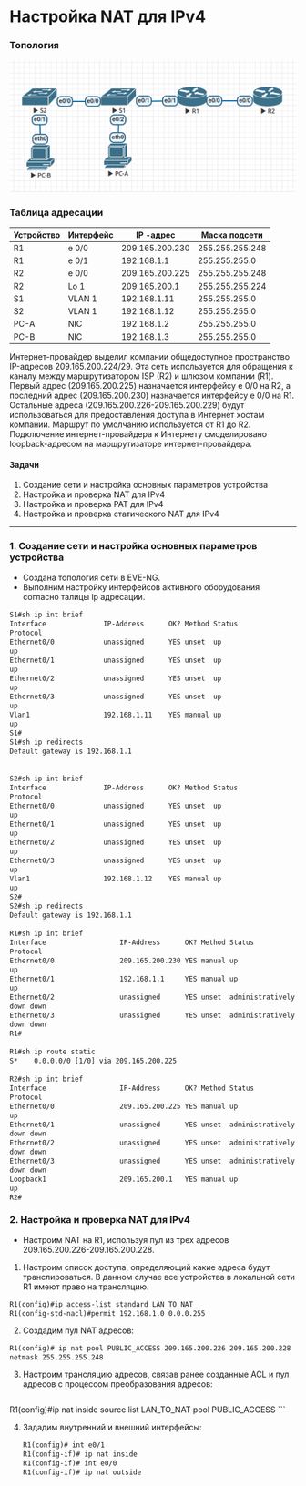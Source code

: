 # Настройка NAT для IPv4

### Топология

![](1.png)

### Таблица адресации

| Устройство  | Интерфейс    | IP  -адрес         | Маска подсети   |
|-------------|--------------|--------------------|-----------------|
| R1          | e 0/0        | 209.165.200.230    | 255.255.255.248 | 
| R1          | e 0/1        | 192.168.1.1        | 255.255.255.0   | 
| R2          | e 0/0        | 209.165.200.225    | 255.255.255.248 | 
| R2          | Lo 1         | 209.165.200.1      | 255.255.255.224 | 
| S1          | VLAN 1       | 192.168.1.11       | 255.255.255.0   | 
| S2          | VLAN 1       | 192.168.1.12       | 255.255.255.0   | 
| PC-A        | NIC          | 192.168.1.2        | 255.255.255.0   | 
| PC-B        | NIC          | 192.168.1.3        | 255.255.255.0   | 

Интернет-провайдер выделил компании общедоступное пространство IP-адресов 209.165.200.224/29. Эта сеть используется для обращения к каналу между маршрутизатором ISP (R2) и шлюзом компании (R1). Первый адрес (209.165.200.225) назначается интерфейсу e 0/0 на R2, а последний адрес (209.165.200.230) назначается интерфейсу e 0/0 на R1. Остальные адреса (209.165.200.226-209.165.200.229) будут использоваться для предоставления доступа в Интернет хостам компании. Маршрут по умолчанию используется от R1 до R2. Подключение интернет-провайдера к Интернету смоделировано loopback-адресом на маршрутизаторе интернет-провайдера.

#### Задачи

1. Создание сети и настройка основных параметров устройства
2. Настройка и проверка NAT для IPv4
3. Настройка и проверка PAT для IPv4
4. Настройка и проверка статического NAT для IPv4

---

### 1. Создание сети и настройка основных параметров устройства

* Создана топология сети в EVE-NG.
* Выполним настройку интерфейсов активного оборудования согласно талицы ip адресации.

```
S1#sh ip int brief 
Interface              IP-Address      OK? Method Status                Protocol
Ethernet0/0            unassigned      YES unset  up                    up      
Ethernet0/1            unassigned      YES unset  up                    up      
Ethernet0/2            unassigned      YES unset  up                    up      
Ethernet0/3            unassigned      YES unset  up                    up      
Vlan1                  192.168.1.11    YES manual up                    up      
S1#
S1#sh ip redirects 
Default gateway is 192.168.1.1


S2#sh ip int brief 
Interface              IP-Address      OK? Method Status                Protocol
Ethernet0/0            unassigned      YES unset  up                    up      
Ethernet0/1            unassigned      YES unset  up                    up      
Ethernet0/2            unassigned      YES unset  up                    up      
Ethernet0/3            unassigned      YES unset  up                    up      
Vlan1                  192.168.1.12    YES manual up                    up      
S2#
S2#sh ip redirects 
Default gateway is 192.168.1.1

R1#sh ip int brief 
Interface                  IP-Address      OK? Method Status                Protocol
Ethernet0/0                209.165.200.230 YES manual up                    up      
Ethernet0/1                192.168.1.1     YES manual up                    up      
Ethernet0/2                unassigned      YES unset  administratively down down    
Ethernet0/3                unassigned      YES unset  administratively down down    
R1#

R1#sh ip route static 
S*    0.0.0.0/0 [1/0] via 209.165.200.225

R2#sh ip int brief 
Interface                  IP-Address      OK? Method Status                Protocol
Ethernet0/0                209.165.200.225 YES manual up                    up      
Ethernet0/1                unassigned      YES unset  administratively down down    
Ethernet0/2                unassigned      YES unset  administratively down down    
Ethernet0/3                unassigned      YES unset  administratively down down    
Loopback1                  209.165.200.1   YES manual up                    up      
R2#

```

### 2. Настройка и проверка NAT для IPv4

* Настроим NAT на R1, используя пул из трех адресов 209.165.200.226-209.165.200.228.

1. Настроим список доступа, определяющий какие адреса будут транслироваться. В данном случае все устройства в локальной сети R1 имеют право на трансляцию.

```
R1(config)#ip access-list standard LAN_TO_NAT
R1(config-std-nacl)#permit 192.168.1.0 0.0.0.255
```

2. Создадим пул NAT адресов:

```
R1(config)# ip nat pool PUBLIC_ACCESS 209.165.200.226 209.165.200.228 netmask 255.255.255.248
```

3. Настроим трансляцию адресов, связав ранее созданные ACL и пул адресов с процессом преобразования адресов:

	```
R1(config)#ip nat inside source list LAN_TO_NAT pool PUBLIC_ACCESS 
	```

4. Зададим внутренний и внешний интерфейсы:

	```
	R1(config)# int e0/1
	R1(config-if)# ip nat inside
	R1(config-if)# int e0/0
	R1(config-if)# ip nat outside
	```




















